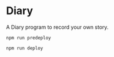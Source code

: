 # Diary

A Diary program to record your own story.

```
npm run predeploy
```

```
npm run deploy
```
